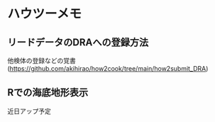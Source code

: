 # ハウツーメモ

## リードデータのDRAへの登録方法
他検体の登録などの覚書(https://github.com/akihirao/how2cook/tree/main/how2submit_DRA)

## Rでの海底地形表示
近日アップ予定

